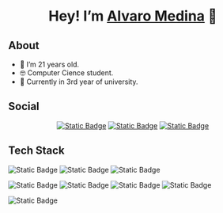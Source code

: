 <h1 align="center"> Hey! I’m <a href="https://alvaro-mediina.github.io/Portfolio">Alvaro Medina</a> 👋</h1>


## About
- 🥳 I’m 21 years old.
- 🤓 Computer Cience student.
- 📖 Currently in 3rd year of university.

## Social
<div align= "center"> 
  <a href="mailto:alvaro.mediina2003@gmail.com">
    <img alt="Static Badge" src="https://img.shields.io/badge/Gmail-%23E5E8E8?style=for-the-badge&logo=gmail&logoColor=red"></a>
  <a href="https://www.linkedin.com/in/alvaro-santiago-medina-658688283/">
    <img alt="Static Badge" src="https://img.shields.io/badge/LinkedIn-%232874A6?style=for-the-badge&logo=linkedin&logoColor=hsl"></a>
  <a href="https://www.facebook.com/alvaro.mediina21">
  <img alt="Static Badge" src="https://img.shields.io/badge/Instagram-%23E5E8E8?style=for-the-badge&logo=instagram&logoColor=hsl"></a>
</div>

## Tech Stack

![Static Badge](https://img.shields.io/badge/Haskell-%237D3C98?style=flat&logo=haskell) ![Static Badge](https://img.shields.io/badge/Language-%233498DB?style=flat&logo=C) ![Static Badge](https://img.shields.io/badge/Language-%233498DB?style=flat&logo=C%2B%2B)

![Static Badge](https://img.shields.io/badge/Python-%23F1C40F?style=flat&logo=Python)
![Static Badge](https://img.shields.io/badge/Java-%23CB4335?style=flat&logo=java) ![Static Badge](https://img.shields.io/badge/Latex-%23229954?style=flat&logo=latex)
![Static Badge](https://img.shields.io/badge/Notion-grey?style=flat&logo=notion)

![Static Badge](https://img.shields.io/badge/Arduino-%231B4F72?style=flat&logo=arduino) 







